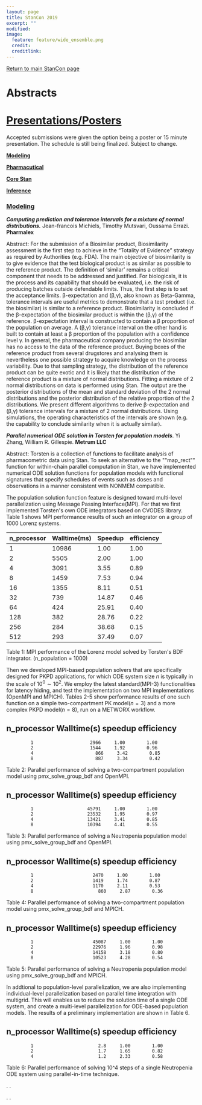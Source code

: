 ```yaml
---
layout: page
title: StanCon 2019
excerpt: ""
modified:
image:
  feature: feature/wide_ensemble.png
  credit:
  creditlink:
---
```


[Return to main StanCon page](https://mc-stan.org/events/stancon2019Cambridge/)

# Abstracts 

# [Presentations/Posters](#accepted)

Accepted submissions were given the option being a poster or 15 minute presentation. The schedule is still being finalized. Subject to change.

[**Modeling**](#modeling)

[**Pharmacutical**](#pharma)

[**Core Stan**](#development)

[**Inference**](#inference)

### [Modeling](#modeling)

<i><b>Computing prediction and tolerance intervals for a mixture of normal distributions.</b></i>
Jean-francois Michiels, Timothy Mutsvari,  Oussama Errazi. <b>Pharmalex</b>

Abstract: For the submission of a Biosimilar product, Biosimilarity assessment is the first step to achieve in the “Totality of Evidence” strategy as required by Authorities (e.g. FDA). The main objective of biosimilarity is to give evidence that the test biological product is as similar as possible to the reference product. The definition of ‘similar’ remains a critical component that needs to be addressed and justified. For biologicals, it is the process and its capability that should be evaluated, i.e. the risk of producing batches outside defendable limits. Thus, the first step is to set the acceptance limits. 
β-expectation and (β,γ), also known as Beta-Gamma, tolerance intervals are useful metrics to demonstrate that a test product (i.e. the biosimilar) is similar to a reference product. Biosimilarity is concluded if the β-expectation of the biosimilar product is within the (β,γ) of the reference. β-expectation interval is constructed to contain a β proportion of the population on average. A (β,γ) tolerance interval on the other hand is built to contain at least a β proportion of the population with a confidence level γ. 
In general, the pharmaceutical company producing the biosimilar has no access to the data of the reference product. Buying boxes of the reference product from several drugstores and analysing them is nevertheless one possible strategy to acquire knowledge on the process variability. Due to that sampling strategy, the distribution of the reference product can be quite exotic and it is likely that the distribution of the reference product is a mixture of normal distributions.
Fitting a mixture of 2 normal distributions on data is performed using Stan. The output are the posterior distributions of the mean and standard deviation of the 2 normal distributions and the posterior distribution of the relative proportion of the 2 distributions. We present different algorithms to derive β-expectation and (β,γ) tolerance intervals for a mixture of 2 normal distributions. Using simulations, the operating characteristics of the intervals are shown (e.g. the capability to conclude similarity when it is actually similar).

<i><b>Parallel numerical ODE solution in Torsten for population models</b></i>. Yi Zhang,  William R. Gillespie. <b>Metrum LLC</b>

Abstract: Torsten is a collection of functions to facilitate analysis of pharmacometric data using Stan. To seek an alternative to the ""map_rect"" function for within-chain parallel computation in Stan, we have implemented numerical ODE solution functions for population models with functional signatures that specify schedules of events such as doses and observations in a manner consistent with NONMEM compatible.

  The population solution function feature is designed toward multi-level parallelization using Message Passing Interface(MPI). For that we first implemented Torsten's own ODE integrators based on CVODES library. Table 1 shows MPI performance results of such an integrator on a group of 1000 Lorenz systems.

 
|n_processor|Walltime(ms)|Speedup|efficiency|
|-------|--------|-------|-----| 
|1|10986|1.00| 1.00|
|2     |     5505  |   2.00    |    1.00 |
|             4 |         3091 |    3.55  |      0.89| 
|             8    |      1459   |  7.53   |     0.94 |
|            16   |      1355 |    8.11  |      0.51 |
|            32       |    739  |  14.87    |   0.46 |
|            64      |     424 |   25.91     |  0.40 |
|           128        |  382  |  28.76   |    0.22 |
|           256     |     284  |  38.68    |   0.15 |
|          512      |    293   | 37.49   |    0.07 |
  Table 1: MPI performance of the Lorenz model solved by Torsten's BDF
  integrator. (n_population = 1000)

  Then we developed MPI-based population solvers that are specifically designed for PKPD applications, for which ODE system size $n$ is typically in the scale of $10^0\sim 10^2$. We employ the latest standard(MPI-3) functionalities for latency hiding, and test the implementation on two MPI implementations (OpenMPI and MPICH). Tables 2-5 show performance results of one such function on a simple two-compartment PK model($n=3$) and a more complex PKPD model($n=8$), run on a METWORX workflow.

   n_processor  Walltime(s)  speedup  efficiency 
  -------------------------------------------------------------------------------
             1                     2966     1.00        1.00 
             2                     1544     1.92        0.96 
             4                       866     3.42        0.85 
             8                       887     3.34        0.42 
  Table 2: Parallel performance of solving a two-compartment population
  model using pmx_solve_group_bdf and OpenMPI.


   n_processor  Walltime(s)  speedup  efficiency 
  -------------------------------------------------------------------------------
             1                    45791     1.00        1.00 
             2                    23532     1.95        0.97 
             4                    13421     3.41        0.85 
             8                    10394     4.41        0.55 
  Table 3: Parallel performance of solving a Neutropenia population
  model using pmx_solve_group_bdf and OpenMPI.


   n_processor  Walltime(s)  speedup  efficiency 
  -------------------------------------------------------------------------------
             1                      2470     1.00        1.00 
             2                      1419     1.74        0.87 
             4                      1170     2.11        0.53 
             8                        860     2.87        0.36 
  Table 4: Parallel performance of solving a two-compartment population
  model using pmx_solve_group_bdf and MPICH.

   n_processor  Walltime(s)  speedup  efficiency 
  -------------------------------------------------------------------------------
             1                      45087     1.00        1.00 
             2                      22976     1.96        0.98 
             4                      14158     3.18        0.80 
             8                      10523     4.28        0.54 
  Table 5: Parallel performance of solving a Neutropenia population
  model using pmx_solve_group_bdf and MPICH.

  In addtional to population-level parallelization, we are also implementing individual-level parallelization based on parallel time integration with multigrid.  This will enables us to reduce the solution time of a single ODE system, and create a multi-level parallelization for ODE-based population models. The results of a preliminary implementation are shown in Table 6.

   n_processor  Walltime(s)  speedup  efficiency 
  -------------------------------------------------------------------------------
             1                        2.8     1.00        1.00 
             2                        1.7     1.65        0.82 
             4                        1.2     2.33        0.58 
  Table 6: Parallel performance of solving 10^4 steps of a single
  Neutropenia ODE system using parallel-in-time technique.
  
<i></i>. .<b></b>

<i></i>. .<b></b>